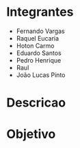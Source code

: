 # Integrantes
- Fernando Vargas
- Raquel Eucaria
- Hoton Carmo
- Eduardo Santos
- Pedro Henrique
- Raul
- João Lucas Pinto

# Descricao

# Objetivo
